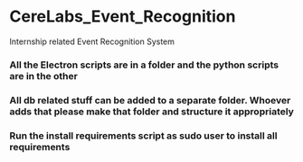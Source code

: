# CereLabs_Event_Recognition
Internship related Event Recognition System
<h3>All the Electron scripts are in a folder and the python scripts are in the other</h3>
<h3>All db related stuff can be added to a separate folder. Whoever adds that please make that folder and structure it appropriately</h3>
<h3>Run the install requirements script as sudo user to install all requirements</h3>
